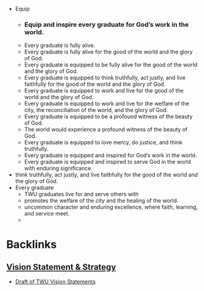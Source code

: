 - Equip
    - ### Equip and inspire every graduate for God’s work in the world.
    - Every graduate is fully alive.
    - Every graduate is fully alive for the good of the world and the glory of God.
    - Every graduate is equipped to be fully alive for the good of the world and the glory of God.
    - Every graduate is equipped to think truthfully, act justly, and live faithfully for the good of the world and the glory of God.
    - Every graduate is equipped to work and live for the good of the world and the glory of God.
    - Every graduate is equipped to work and live for the welfare of the city,  the reconciliation of the world, and the glory of God.
    - Every graduate is equipped to be a profound witness of the beauty of God.
    - The world would experience a profound witness of the beauty of God.
    - Every graduate is equipped to love mercy, do justice, and think truthfully.
    - Every graduate is equipped and inspired for God’s work in the world.
    - Every graduate is equipped and inspired to serve God in the world with enduring significance.
- think truthfully, act justly, and live faithfully for the good of the world and the glory of God.
- Every graduate
    - TWU graduates live for and serve others with 
    - promotes the welfare of the city and the healing of the world. 
    - uncommon character and enduring excellence, where faith, learning, and service meet.
    - 

# Backlinks
## [Vision Statement & Strategy](<Vision Statement & Strategy.md>)
- [Draft of TWU Vision Statements](<Draft of TWU Vision Statements.md>)

